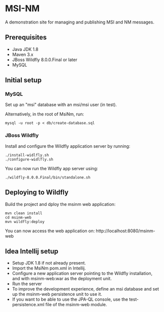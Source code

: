 # MSI-NM #

A demonstration site for managing and publishing MSI and NM messages.

## Prerequisites
* Java JDK 1.8
* Maven 3.x
* JBoss Wildfly 8.0.0.Final or later
* MySQL

## Initial setup

### MySQL
Set up an "msi" database with an msi/msi user (in test).

Alternatively, in the root of MsiNm, run:

    mysql -u root -p < db/create-database.sql

### JBoss Wildfly
Install and configure the Wildfly application server by running:

    ./install-widlfly.sh
    ./configure-widlfly.sh

You can now run the Wildfly app server using:

    ./wildfly-8.0.0.Final/bin/standalone.sh


## Deploying to Wildfly

Build the project and dploy the msinm web application:

    mvn clean install
    cd msinm-web
    mvn wildfly:deploy

You can now access the web application on: http://localhost:8080/msinm-web


## Idea Intellij setup

* Setup JDK 1.8 if not already present.
* Import the MsiNm pom.xml in Intellij.
* Configure a new application server pointing to the Wildfly installation, and with msinm-web:war as the deployment unit.
* Run the server
* To improve the development experience, define an msi database and set up the msinm-web persistence unit to use it.
* If you want to be able to use the JPA-QL console, use the test-persistence.xml file of the msinm-web module.


